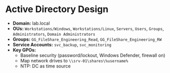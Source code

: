 # Active Directory Design

- **Domain:** lab.local
- **OUs:** `Workstations/Windows`, `Workstations/Linux`, `Servers`, `Users`, `Groups`, `Administrators`,  `Domain Administrators`
- **Groups:** `GG_FileShare_Engineering_Read`, `GG_FileShare_Engineering_RW`
- **Service Accounts:** `svc_backup`, `svc_monitoring`
- **Key GPOs:**
  - Baseline security (password/lockout, Windows Defender, firewall on)
  - Map network drives to `\\srv-01\shares\%username%`
  - NTP: DC as time source
